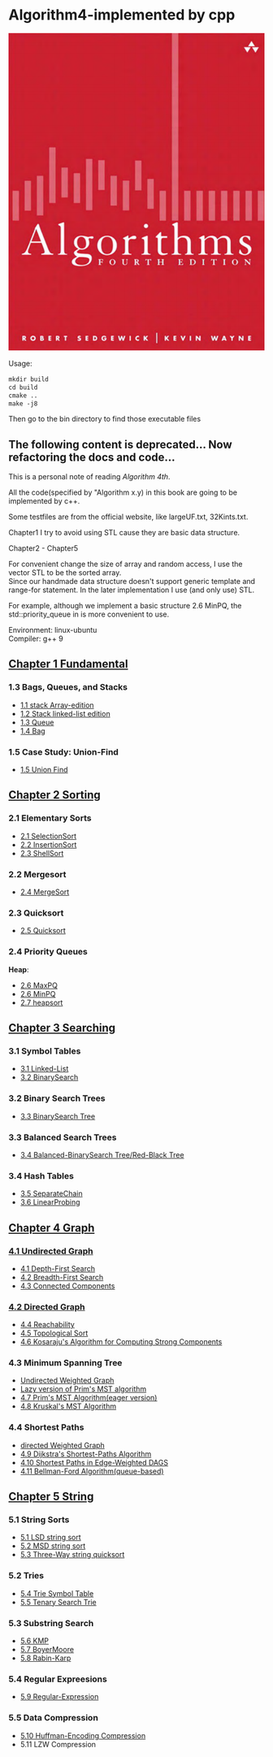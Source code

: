 # Algorithm4-implemented by cpp

![Algorithm 4th](./algorithm.png)  

Usage:

```
mkdir build
cd build
cmake ..
make -j8
```

Then go to the bin directory to find those executable files

The following content is deprecated... Now refactoring the docs and code...  
---

This is a personal note of reading *Algorithm 4th*.

All the code(specified by "Algorithm x.y) in this book are going to be implemented by c++.  

Some testfiles are from the official website, like largeUF.txt, 32Kints.txt.  

Chapter1 I try to avoid using STL cause they are basic data structure.   

Chapter2 - Chapter5 

For convenient change the size of array and random access, I use the vector STL to be the sorted array.  
Since our handmade data structure doesn't support generic template and range-for statement. In the later implementation I use (and only use) STL.  

For example, although we implement a basic structure 2.6 MinPQ, the std::priority_queue in <queue> is more convenient to use.   

Environment: linux-ubuntu  
Compiler: g++ 9  


## [Chapter 1 Fundamental](./chapter1)  

### 1.3 Bags, Queues, and Stacks  
+ [1.1 stack Array-edition](./chapter1/header/stack.h)  
+ [1.2 Stack linked-list edition](./chapter1/header/stack_LL.h)  
+ [1.3 Queue](./chapter1/header/queue.h)  
+ [1.4 Bag](./chapter1/header/bag.h)  

### 1.5 Case Study: Union-Find
+ [1.5 Union Find](./chapter1/header/UF.h)  

## [Chapter 2 Sorting](./chapter2)  

### 2.1 Elementary Sorts  
+ [2.1 SelectionSort](./chapter2/header/selectionsort.h)  
+ [2.2 InsertionSort](./chapter2/header/insertionsort.h)  
+ [2.3 ShellSort](./chapter2/header/shellsort.h)  

### 2.2 Mergesort  
+ [2.4 MergeSort](./chapter2/header/mergesort.h)  

### 2.3 Quicksort  
+ [2.5 Quicksort](./chapter2/header/quicksort.h)   
  
### 2.4 Priority Queues  
**Heap**:  
+ [2.6 MaxPQ](./chapter2/header/maxPQ.h)  
+ [2.6 MinPQ](./chapter2/header/minPQ.h)  
+ [2.7 heapsort](./chapter2/header/heapsort.h)  

## [Chapter 3 Searching](./chapter3)  

### 3.1 Symbol Tables  
+ [3.1 Linked-List](./chapter3/header/linked_list.h)  
+ [3.2 BinarySearch](./chapter3/header/binarysearch.h)  

### 3.2 Binary Search Trees  

+ [3.3 BinarySearch Tree](./chapter3/header/BST.h)  

### 3.3 Balanced Search Trees  

+ [3.4 Balanced-BinarySearch Tree/Red-Black Tree](./chapter3/header/RB_tree.h)  

### 3.4 Hash Tables  

+ [3.5 SeparateChain](./chapter3/header/SeparateChain.h)  
+ [3.6 LinearProbing](./chapter3/header/LinearProbing.h)  


## [Chapter 4 Graph](./chapter4)  

### [4.1 Undirected Graph](./chapter4/header/graph.h)  

+ [4.1 Depth-First Search](./chapter4/header/dfs.h)  
+ [4.2 Breadth-First Search](./chapter4/header/bfs.h)  
+ [4.3 Connected Components](./chapter4/header/CC.h)  

### [4.2 Directed Graph](./chapter4/header/digraph.h)  

+ [4.4 Reachability](./chapter4/header/reachability.h)  
+ [4.5 Topological Sort](./chapter4/header/topological.h)  
+ [4.6 Kosaraju's Algorithm for Computing Strong Components](./chapter4/header/kosarajuSCC.h)  

### 4.3 Minimum Spanning Tree  

+ [Undirected Weighted Graph](./chapter4/header/EWG.h)  
+ [Lazy version of Prim's MST algorithm](./chapter4/header/lazyPrim.h)  
+ [4.7 Prim's MST Algorithm(eager version)](./chapter4/header/eagerPrim.h)  
+ [4.8 Kruskal's MST Algorithm](./chapter4/header/kruskal.h)  

### 4.4 Shortest Paths  

+ [directed Weighted Graph](./chapter4/header/EWDG.h)  
+ [4.9 Dijkstra's Shortest-Paths Algorithm](./chapter4/header/Dijkstra.h)   
+ [4.10 Shortest Paths in Edge-Weighted DAGS](./chapter4/header/acyclic.h)   
+ [4.11 Bellman-Ford Algorithm(queue-based)](./chapter4/header/bellman.h)  

## [Chapter 5 String](./chapter5)  

### 5.1 String Sorts  
+ [5.1 LSD string sort](./chapter5/header/LSD.h)   
+ [5.2 MSD string sort](./chapter5/header/MSD.h)  
+ [5.3 Three-Way string quicksort](./chapter5/header/quick3way.h)  
  
### 5.2 Tries  

+ [5.4 Trie Symbol Table](./chapter5/header/Tries.h)  
+ [5.5 Tenary Search Trie](./chapter5/header/TST.h)  

### 5.3 Substring Search  

+ [5.6 KMP](./chapter5/header/KMP.h)  
+ [5.7 BoyerMoore](./chapter5/header/BM.h)  
+ [5.8 Rabin-Karp](./chapter5/header/RabinKarp.h)  

### 5.4 Regular Expreesions  

+ [5.9 Regular-Expression](./chapter5/header/regular_expression.h)   

### 5.5 Data Compression  

+ [5.10 Huffman-Encoding Compression](./chapter5/header/huffman.h)  
+ 5.11 LZW Compression   









